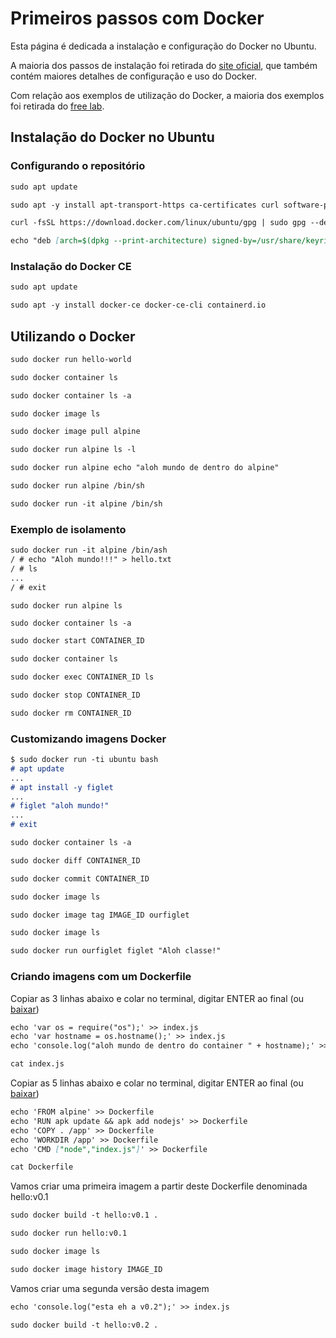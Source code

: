 # Primeiros passos com Docker 

Esta página é dedicada a instalação e configuração do Docker no Ubuntu.

A maioria dos passos de instalação foi retirada do [site oficial](https://docs.docker.com/), que também contém maiores detalhes de configuração e uso do Docker.

Com relação aos exemplos de utilização do Docker, a maioria dos exemplos foi retirada do [free lab](https://training.play-with-docker.com).

## Instalação do Docker no Ubuntu

### Configurando o repositório

```markdown
sudo apt update
```

```markdown
sudo apt -y install apt-transport-https ca-certificates curl software-properties-common
```

```markdown
curl -fsSL https://download.docker.com/linux/ubuntu/gpg | sudo gpg --dearmor -o /usr/share/keyrings/docker-archive-keyring.gpg
```

```markdown
echo "deb [arch=$(dpkg --print-architecture) signed-by=/usr/share/keyrings/docker-archive-keyring.gpg] https://download.docker.com/linux/ubuntu $(lsb_release -cs) stable" | sudo tee /etc/apt/sources.list.d/docker.list > /dev/null
```

### Instalação do Docker CE

```markdown
sudo apt update
```

```markdown
sudo apt -y install docker-ce docker-ce-cli containerd.io
```

## Utilizando o Docker

```markdown
sudo docker run hello-world
```

```markdown
sudo docker container ls
```

```markdown
sudo docker container ls -a
```

```markdown
sudo docker image ls
```

```markdown
sudo docker image pull alpine
```

```markdown
sudo docker run alpine ls -l
```

```markdown
sudo docker run alpine echo "aloh mundo de dentro do alpine"
```

```markdown
sudo docker run alpine /bin/sh
```

```markdown
sudo docker run -it alpine /bin/sh
```

### Exemplo de isolamento

```markdown
sudo docker run -it alpine /bin/ash
/ # echo "Aloh mundo!!!" > hello.txt
/ # ls
...
/ # exit
```
```markdow
sudo docker run alpine ls
```

```markdown
sudo docker container ls -a
```

```markdown
sudo docker start CONTAINER_ID
```

```markdown
sudo docker container ls
```

```markdown
sudo docker exec CONTAINER_ID ls
```

```markdown
sudo docker stop CONTAINER_ID
```

```markdown
sudo docker rm CONTAINER_ID
```

### Customizando imagens Docker

```markdown
$ sudo docker run -ti ubuntu bash
# apt update
...
# apt install -y figlet
...
# figlet "aloh mundo!"
...
# exit
```

```markdown
sudo docker container ls -a
```

```markdown
sudo docker diff CONTAINER_ID
```

```markdown
sudo docker commit CONTAINER_ID
```

```markdown
sudo docker image ls
```

```markdown
sudo docker image tag IMAGE_ID ourfiglet
```

```markdown
sudo docker image ls
```

```markdown
sudo docker run ourfiglet figlet "Aloh classe!"
```

### Criando imagens com um Dockerfile

Copiar as 3 linhas abaixo e colar no terminal, digitar ENTER ao final (ou [baixar](index.js))
```markdown
echo 'var os = require("os");' >> index.js
echo 'var hostname = os.hostname();' >> index.js
echo 'console.log("aloh mundo de dentro do container " + hostname);' >> index.js
```

```markdown
cat index.js
```

Copiar as 5 linhas abaixo e colar no terminal, digitar ENTER ao final (ou [baixar](Dockerfile))
```markdown
echo 'FROM alpine' >> Dockerfile
echo 'RUN apk update && apk add nodejs' >> Dockerfile
echo 'COPY . /app' >> Dockerfile
echo 'WORKDIR /app' >> Dockerfile
echo 'CMD ["node","index.js"]' >> Dockerfile
```

```markdown
cat Dockerfile
```

Vamos criar uma primeira imagem a partir deste Dockerfile denominada hello:v0.1
```markdown
sudo docker build -t hello:v0.1 .
```

```markdown
sudo docker run hello:v0.1
```

```markdown
sudo docker image ls
```

```markdown
sudo docker image history IMAGE_ID
```

Vamos criar uma segunda versão desta imagem
```markdown
echo 'console.log("esta eh a v0.2");' >> index.js
```

```markdown
sudo docker build -t hello:v0.2 .
```

